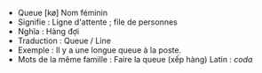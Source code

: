 - Queue	[kø]	Nom féminin
- Signifie : Ligne d'attente ; file de personnes
- Nghĩa : Hàng đợi
- Traduction : Queue / Line
- Exemple : Il y a une longue queue à la poste.
- Mots de la même famille : Faire la queue (xếp hàng)	Latin : *coda*